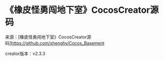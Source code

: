 # 《橡皮怪勇闯地下室》CocosCreator源码
来源：[橡皮怪勇闯地下室》CocosCreator源码]https://github.com/shenghy/Cocos_Basement

creator版本：v2.3.3